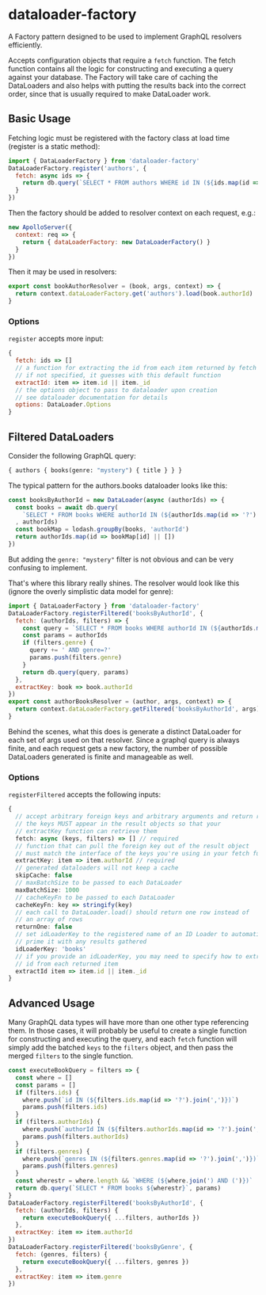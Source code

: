 # dataloader-factory
A Factory pattern designed to be used to implement GraphQL resolvers efficiently.

Accepts configuration objects that require a `fetch` function. The fetch function contains
all the logic for constructing and executing a query against your database. The Factory will
take care of caching the DataLoaders and also helps with putting the results back into the correct
order, since that is usually required to make DataLoader work.

## Basic Usage
Fetching logic must be registered with the factory class at load time (register is a static method):
```javascript
import { DataLoaderFactory } from 'dataloader-factory'
DataLoaderFactory.register('authors', {
  fetch: async ids => {
    return db.query(`SELECT * FROM authors WHERE id IN (${ids.map(id => '?').join(',')})`)
  }
})
```
Then the factory should be added to resolver context on each request, e.g.:
```javascript
new ApolloServer({
  context: req => {
    return { dataLoaderFactory: new DataLoaderFactory() }
  }
})
```
Then it may be used in resolvers:
```javascript
export const bookAuthorResolver = (book, args, context) => {
  return context.dataLoaderFactory.get('authors').load(book.authorId)
}
```
### Options
`register` accepts more input:
```javascript
{
  fetch: ids => []
  // a function for extracting the id from each item returned by fetch
  // if not specified, it guesses with this default function
  extractId: item => item.id || item._id
  // the options object to pass to dataloader upon creation
  // see dataloader documentation for details
  options: DataLoader.Options
}
```

## Filtered DataLoaders
Consider the following GraphQL query:
```graphql
{ authors { books(genre: "mystery") { title } } }
```
The typical pattern for the authors.books dataloader looks like this:
```javascript
const booksByAuthorId = new DataLoader(async (authorIds) => {
  const books = await db.query(
    `SELECT * FROM books WHERE authorId IN (${authorIds.map(id => '?').join(',')})`
  , authorIds)
  const bookMap = lodash.groupBy(books, 'authorId')
  return authorIds.map(id => bookMap[id] || [])
})
```
But adding the `genre: "mystery"` filter is not obvious and can be very confusing to implement.

That's where this library really shines. The resolver would look like this
(ignore the overly simplistic data model for genre):
```javascript
import { DataLoaderFactory } from 'dataloader-factory'
DataLoaderFactory.registerFiltered('booksByAuthorId', {
  fetch: (authorIds, filters) => {
    const query = `SELECT * FROM books WHERE authorId IN (${authorIds.map('?').join(',')})`
    const params = authorIds
    if (filters.genre) {
      query += ' AND genre=?'
      params.push(filters.genre)
    }
    return db.query(query, params)
  },
  extractKey: book => book.authorId
})
export const authorBooksResolver = (author, args, context) => {
  return context.dataLoaderFactory.getFiltered('booksByAuthorId', args).load(author.id)
}
```
Behind the scenes, what this does is generate a distinct DataLoader for each set of args used on that resolver. Since a graphql query is always finite, and each request gets a new factory, the number of possible DataLoaders generated is finite and manageable as well.

### Options
`registerFiltered` accepts the following inputs:
```typescript
{
  // accept arbitrary foreign keys and arbitrary arguments and return results
  // the keys MUST appear in the result objects so that your
  // extractKey function can retrieve them
  fetch: async (keys, filters) => [] // required
  // function that can pull the foreign key out of the result object
  // must match the interface of the keys you're using in your fetch function
  extractKey: item => item.authorId // required
  // generated dataloaders will not keep a cache
  skipCache: false
  // maxBatchSize to be passed to each DataLoader
  maxBatchSize: 1000
  // cacheKeyFn to be passed to each DataLoader
  cacheKeyFn: key => stringify(key)
  // each call to DataLoader.load() should return one row instead of
  // an array of rows
  returnOne: false
  // set idLoaderKey to the registered name of an ID Loader to automatically
  // prime it with any results gathered
  idLoaderKey: 'books'
  // if you provide an idLoaderKey, you may need to specify how to extract the
  // id from each returned item
  extractId item => item.id || item._id
}
```

## Advanced Usage
Many GraphQL data types will have more than one other type referencing them. In those
cases, it will probably be useful to create a single function for constructing and
executing the query, and each `fetch` function will simply add the batched `keys` to
the `filters` object, and then pass the merged `filters` to the single function.
```javascript
const executeBookQuery = filters => {
  const where = []
  const params = []
  if (filters.ids) {
    where.push(`id IN (${filters.ids.map(id => '?').join(',')})`)
    params.push(filters.ids)
  }
  if (filters.authorIds) {
    where.push(`authorId IN (${filters.authorIds.map(id => '?').join(',')})`)
    params.push(filters.authorIds)
  }
  if (filters.genres) {
    where.push(`genres IN (${filters.genres.map(id => '?').join(',')})`)
    params.push(filters.genres)
  }
  const wherestr = where.length && `WHERE (${where.join(') AND (')})`
  return db.query(`SELECT * FROM books ${wherestr}`, params)
}
DataLoaderFactory.registerFiltered('booksByAuthorId', {
  fetch: (authorIds, filters) {
    return executeBookQuery({ ...filters, authorIds })
  },
  extractKey: item => item.authorId
})
DataLoaderFactory.registerFiltered('booksByGenre', {
  fetch: (genres, filters) {
    return executeBookQuery({ ...filters, genres })
  },
  extractKey: item => item.genre
})
```
